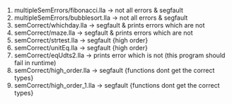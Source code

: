 1. multipleSemErrors/fibonacci.lla   -> not all errors & segfault
2. multipleSemErrors/bubblesort.lla  -> not all errors & segfault
3. semCorrect/whichday.lla           -> segfault & prints errors which are not
4. semCorrect/maze.lla               -> segfault & prints errors which are not
5. semCorrect/strtest.lla            -> segfault {high order}
6. semCorrect/unitEq.lla             -> segfault {high order}
7. semCorrect/eqUdts2.lla            -> prints error which is not (this program should fail in runtime)   
8. semCorrect/high_order.lla         -> segfault {functions dont get the correct types}
9. semCorrect/high_order_1.lla       -> segfault {functions dont get the correct types}
